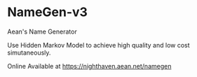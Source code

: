 # NameGen-v3
Aean's Name Generator

Use Hidden Markov Model to achieve high quality and low cost simutaneously.

Online Available at https://nighthaven.aean.net/namegen
